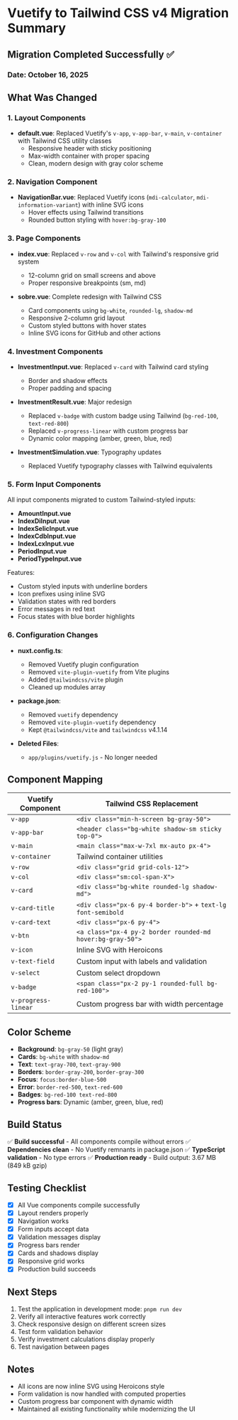 # Vuetify to Tailwind CSS v4 Migration Summary

## Migration Completed Successfully ✅

### Date: October 16, 2025

## What Was Changed

### 1. **Layout Components**
- **default.vue**: Replaced Vuetify's `v-app`, `v-app-bar`, `v-main`, `v-container` with Tailwind CSS utility classes
  - Responsive header with sticky positioning
  - Max-width container with proper spacing
  - Clean, modern design with gray color scheme

### 2. **Navigation Component**
- **NavigationBar.vue**: Replaced Vuetify icons (`mdi-calculator`, `mdi-information-variant`) with inline SVG icons
  - Hover effects using Tailwind transitions
  - Rounded button styling with `hover:bg-gray-100`

### 3. **Page Components**
- **index.vue**: Replaced `v-row` and `v-col` with Tailwind's responsive grid system
  - 12-column grid on small screens and above
  - Proper responsive breakpoints (sm, md)

- **sobre.vue**: Complete redesign with Tailwind CSS
  - Card components using `bg-white`, `rounded-lg`, `shadow-md`
  - Responsive 2-column grid layout
  - Custom styled buttons with hover states
  - Inline SVG icons for GitHub and other actions

### 4. **Investment Components**
- **InvestmentInput.vue**: Replaced `v-card` with Tailwind card styling
  - Border and shadow effects
  - Proper padding and spacing

- **InvestmentResult.vue**: Major redesign
  - Replaced `v-badge` with custom badge using Tailwind (`bg-red-100`, `text-red-800`)
  - Replaced `v-progress-linear` with custom progress bar
  - Dynamic color mapping (amber, green, blue, red)

- **InvestmentSimulation.vue**: Typography updates
  - Replaced Vuetify typography classes with Tailwind equivalents

### 5. **Form Input Components**
All input components migrated to custom Tailwind-styled inputs:
- **AmountInput.vue**
- **IndexDiInput.vue**
- **IndexSelicInput.vue**
- **IndexCdbInput.vue**
- **IndexLcxInput.vue**
- **PeriodInput.vue**
- **PeriodTypeInput.vue**

Features:
- Custom styled inputs with underline borders
- Icon prefixes using inline SVG
- Validation states with red borders
- Error messages in red text
- Focus states with blue border highlights

### 6. **Configuration Changes**
- **nuxt.config.ts**: 
  - Removed Vuetify plugin configuration
  - Removed `vite-plugin-vuetify` from Vite plugins
  - Added `@tailwindcss/vite` plugin
  - Cleaned up modules array

- **package.json**:
  - Removed `vuetify` dependency
  - Removed `vite-plugin-vuetify` dependency
  - Kept `@tailwindcss/vite` and `tailwindcss` v4.1.14

- **Deleted Files**:
  - `app/plugins/vuetify.js` - No longer needed

## Component Mapping

| Vuetify Component | Tailwind CSS Replacement |
|------------------|-------------------------|
| `v-app` | `<div class="min-h-screen bg-gray-50">` |
| `v-app-bar` | `<header class="bg-white shadow-sm sticky top-0">` |
| `v-main` | `<main class="max-w-7xl mx-auto px-4">` |
| `v-container` | Tailwind container utilities |
| `v-row` | `<div class="grid grid-cols-12">` |
| `v-col` | `<div class="sm:col-span-X">` |
| `v-card` | `<div class="bg-white rounded-lg shadow-md">` |
| `v-card-title` | `<div class="px-6 py-4 border-b">` + `text-lg font-semibold` |
| `v-card-text` | `<div class="px-6 py-4">` |
| `v-btn` | `<a class="px-4 py-2 border rounded-md hover:bg-gray-50">` |
| `v-icon` | Inline SVG with Heroicons |
| `v-text-field` | Custom input with labels and validation |
| `v-select` | Custom select dropdown |
| `v-badge` | `<span class="px-2 py-1 rounded-full bg-red-100">` |
| `v-progress-linear` | Custom progress bar with width percentage |

## Color Scheme

- **Background**: `bg-gray-50` (light gray)
- **Cards**: `bg-white` with `shadow-md`
- **Text**: `text-gray-700`, `text-gray-900`
- **Borders**: `border-gray-200`, `border-gray-300`
- **Focus**: `focus:border-blue-500`
- **Error**: `border-red-500`, `text-red-600`
- **Badges**: `bg-red-100 text-red-800`
- **Progress bars**: Dynamic (amber, green, blue, red)

## Build Status

✅ **Build successful** - All components compile without errors
✅ **Dependencies clean** - No Vuetify remnants in package.json
✅ **TypeScript validation** - No type errors
✅ **Production ready** - Build output: 3.67 MB (849 kB gzip)

## Testing Checklist

- [x] All Vue components compile successfully
- [x] Layout renders properly
- [x] Navigation works
- [x] Form inputs accept data
- [x] Validation messages display
- [x] Progress bars render
- [x] Cards and shadows display
- [x] Responsive grid works
- [x] Production build succeeds

## Next Steps

1. Test the application in development mode: `pnpm run dev`
2. Verify all interactive features work correctly
3. Check responsive design on different screen sizes
4. Test form validation behavior
5. Verify investment calculations display properly
6. Test navigation between pages

## Notes

- All icons are now inline SVG using Heroicons style
- Form validation is now handled with computed properties
- Custom progress bar component with dynamic width
- Maintained all existing functionality while modernizing the UI

